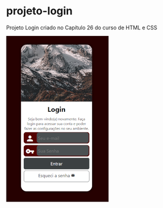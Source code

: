 # projeto-login
Projeto Login criado no Capítulo 26 do curso de HTML e CSS


![alt text](https://github.com/LucasEstacio22/projeto-login/blob/main/login-cel.png)
